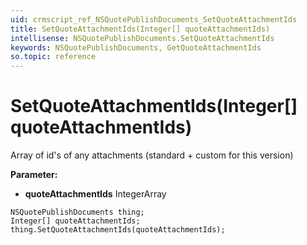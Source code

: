 ```yaml
---
uid: crmscript_ref_NSQuotePublishDocuments_SetQuoteAttachmentIds
title: SetQuoteAttachmentIds(Integer[] quoteAttachmentIds)
intellisense: NSQuotePublishDocuments.SetQuoteAttachmentIds
keywords: NSQuotePublishDocuments, GetQuoteAttachmentIds
so.topic: reference
---
```


# SetQuoteAttachmentIds(Integer[] quoteAttachmentIds)

Array of id's of any attachments (standard + custom for this version)

**Parameter:** 
* **quoteAttachmentIds** IntegerArray

```crmscript
NSQuotePublishDocuments thing;
Integer[] quoteAttachmentIds;
thing.SetQuoteAttachmentIds(quoteAttachmentIds);
```


